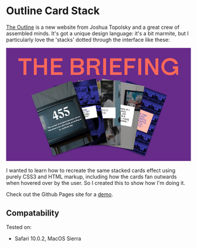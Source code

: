 # Outline Card Stack

[The Outline](//www.theoutline.com) is a new website from Joshua Topolsky and a great crew of assembled minds. It's got a unique design language: it's a bit marmite, but I particularly love the 'stacks' dotted through the interface like these:

![A screenshot of the stacks on the Outline](https://github.com/johnpeart/outline-card-stack/blob/master/assets/stack-screen.png)

I wanted to learn how to recreate the same stacked cards effect using purely CSS3 and HTML markup, including how the cards fan outwards when hovered over by the user. So I created this to show how I'm doing it.

Check out the Github Pages site for a [demo](http://johnpeart.org/outline-card-stack/).

## Compatability

Tested on:

- Safari 10.0.2, MacOS Sierra